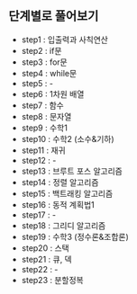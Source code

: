 ## 단계별로 풀어보기

+ step1  : 입출력과 사칙연산
+ step2  : if문
+ step3  : for문
+ step4  : while문
+ step5  : -
+ step6  : 1차원 배열
+ step7  : 함수
+ step8  : 문자열
+ step9  : 수학1
+ step10 : 수학2 (소수&기하)
+ step11 : 재귀
+ step12 : -
+ step13 : 브루트 포스 알고리즘
+ step14 : 정렬 알고리즘
+ step15 : 백트래킹 알고리즘
+ step16 : 동적 계획법1
+ step17 : -
+ step18 : 그리디 알고리즘
+ step19 : 수학3 (정수론&조합론)
+ step20 : 스택
+ step21 : 큐, 덱
+ step22 : -
+ step23 : 분할정복
